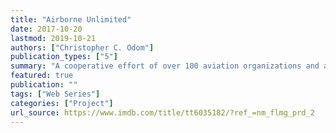 ```yaml
---
title: "Airborne Unlimited"
date: 2017-10-20
lastmod: 2019-10-21
authors: ["Christopher C. Odom"]
publication_types: ["5"]
summary: "A cooperative effort of over 100 aviation organizations and associations working with the Aero-News Network."
featured: true
publication: ""
tags: ["Web Series"]
categories: ["Project"]
url_source: https://www.imdb.com/title/tt6035182/?ref_=nm_flmg_prd_2
---
```


